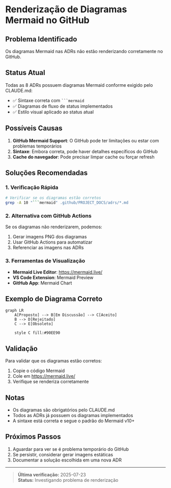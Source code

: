 # Renderização de Diagramas Mermaid no GitHub

## Problema Identificado

Os diagramas Mermaid nas ADRs não estão renderizando corretamente no GitHub.

## Status Atual

Todas as 8 ADRs possuem diagramas Mermaid conforme exigido pelo CLAUDE.md:
- ✅ Sintaxe correta com ` ```mermaid `
- ✅ Diagramas de fluxo de status implementados
- ✅ Estilo visual aplicado ao status atual

## Possíveis Causas

1. **GitHub Mermaid Support**: O GitHub pode ter limitações ou estar com problemas temporários
2. **Sintaxe**: Embora correta, pode haver detalhes específicos do GitHub
3. **Cache do navegador**: Pode precisar limpar cache ou forçar refresh

## Soluções Recomendadas

### 1. Verificação Rápida
```bash
# Verificar se os diagramas estão corretos
grep -A 10 "```mermaid" .github/PROJECT_DOCS/adrs/*.md
```

### 2. Alternativa com GitHub Actions
Se os diagramas não renderizarem, podemos:
1. Gerar imagens PNG dos diagramas
2. Usar GitHub Actions para automatizar
3. Referenciar as imagens nas ADRs

### 3. Ferramentas de Visualização
- **Mermaid Live Editor**: https://mermaid.live/
- **VS Code Extension**: Mermaid Preview
- **GitHub App**: Mermaid Chart

## Exemplo de Diagrama Correto

```mermaid
graph LR
    A[Proposto] --> B[Em Discussão] --> C[Aceito]
    B --> D[Rejeitado]
    C --> E[Obsoleto]
    
    style C fill:#90EE90
```

## Validação

Para validar que os diagramas estão corretos:

1. Copie o código Mermaid
2. Cole em https://mermaid.live/
3. Verifique se renderiza corretamente

## Notas

- Os diagramas são obrigatórios pelo CLAUDE.md
- Todos as ADRs já possuem os diagramas implementados
- A sintaxe está correta e segue o padrão do Mermaid v10+

## Próximos Passos

1. Aguardar para ver se é problema temporário do GitHub
2. Se persistir, considerar gerar imagens estáticas
3. Documentar a solução escolhida em uma nova ADR

---

> **Última verificação:** 2025-07-23  
> **Status:** Investigando problema de renderização